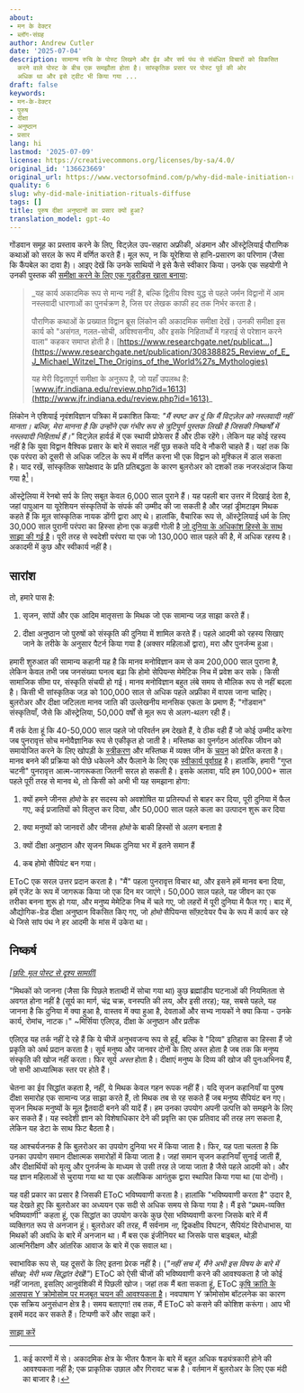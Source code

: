 ```yaml
---
about:
- मन के वेक्टर
- ब्लॉग-संग्रह
author: Andrew Cutler
date: '2025-07-04'
description: सामान्य रुचि के पोस्ट लिखने और ईव और सर्प पंथ से संबंधित विचारों को विकसित
  करने वाले पोस्ट के बीच एक समझौता होता है। सांस्कृतिक प्रसार पर पोस्ट पूर्व की ओर
  अधिक था और इसे ट्वीट भी किया गया ...
draft: false
keywords:
- मन-के-वेक्टर
- पुरुष
- दीक्षा
- अनुष्ठान
- प्रसार
lang: hi
lastmod: '2025-07-09'
license: https://creativecommons.org/licenses/by-sa/4.0/
original_id: '136623669'
original_url: https://www.vectorsofmind.com/p/why-did-male-initiation-rituals-diffuse
quality: 6
slug: why-did-male-initiation-rituals-diffuse
tags: []
title: पुरुष दीक्षा अनुष्ठानों का प्रसार क्यों हुआ?
translation_model: gpt-4o
---
```


गोंडवान समूह का प्रस्ताव करने के लिए, विट्ज़ेल उप-सहारा अफ्रीकी, अंडमान और ऑस्ट्रेलियाई पौराणिक कथाओं को सरल के रूप में वर्णित करते हैं। मूल रूप, न कि यूरेशिया से हानि-प्रसारण का परिणाम (जैसा कि कैंपबेल का दावा है)। आइए देखें कि उनके साथियों ने इसे कैसे स्वीकार किया। उनके एक सहयोगी ने उनकी पुस्तक की [समीक्षा करने के लिए एक गुडरीड्स खाता बनाया](https://www.goodreads.com/book/show/12325174-the-origins-of-the-world-s-mythologies):

> _यह कार्य अकादमिक रूप से मान्य नहीं है, बल्कि द्वितीय विश्व युद्ध से पहले जर्मन विद्वानों में आम नस्लवादी धारणाओं का पुनर्चक्रण है, जिस पर लेखक काफी हद तक निर्भर करता है। 
> 
> पौराणिक कथाओं के प्रख्यात विद्वान ब्रूस लिंकोन की अकादमिक समीक्षा देखें। उनकी समीक्षा इस कार्य को "असंगत, गलत-सोची, अविश्वसनीय, और इसके निहितार्थों में गहराई से परेशान करने वाला" कहकर समाप्त होती है। 
> [https://www.researchgate.net/publicat...](https://www.researchgate.net/publication/308388825_Review_of_E_J_Michael_Witzel_The_Origins_of_the_World%27s_Mythologies) 
> 
> यह मेरी विद्वतापूर्ण समीक्षा के अनुरूप है, जो यहाँ उपलब्ध है: [www.jfr.indiana.edu/review.php?id=1613](http://www.jfr.indiana.edu/review.php?id=1613)_

लिंकोन ने एशियाई नृवंशविज्ञान पत्रिका में प्रकाशित किया: _"मैं स्पष्ट कर दूं कि मैं विट्ज़ेल को नस्लवादी नहीं मानता। बल्कि, मेरा मानना है कि उन्होंने एक गंभीर रूप से त्रुटिपूर्ण पुस्तक लिखी है जिसकी निष्कर्षों में नस्लवादी निहितार्थ हैं।"_ विट्ज़ेल हार्वर्ड में एक स्थायी प्रोफेसर हैं और ठीक रहेंगे। लेकिन यह कोई रहस्य नहीं है कि युवा विद्वान वैश्विक प्रसार के बारे में सवाल नहीं पूछ सकते यदि वे नौकरी चाहते हैं। यहां तक कि एक परंपरा को दूसरी से अधिक जटिल के रूप में वर्णित करना भी एक विद्वान को मुश्किल में डाल सकता है। याद रखें, सांस्कृतिक सापेक्षवाद के प्रति प्रतिबद्धता के कारण बुलरोअर को दशकों तक नजरअंदाज किया गया है[^12]।

ऑस्ट्रेलिया में रेनबो सर्प के लिए सबूत केवल 6,000 साल पुराने हैं। यह पहली बार उत्तर में दिखाई देता है, जहां पापुआन या यूरेशियन संस्कृतियों के संपर्क की उम्मीद की जा सकती है और जहां ड्रीमटाइम मिथक कहते हैं कि मूल सांस्कृतिक नायक डोंगी द्वारा आए थे। हालांकि, वैचारिक रूप से, ऑस्ट्रेलियाई धर्म के लिए 30,000 साल पुरानी परंपरा का हिस्सा होना एक कड़वी गोली है [जो दुनिया के अधिकांश हिस्से के साथ साझा की गई है](https://www.mythologydatabase.com/bd/i41.html)। पूरी तरह से स्वदेशी परंपरा या एक जो 130,000 साल पहले की है, में अधिक रहस्य है। अकादमी में कुछ और स्वीकार्य नहीं है।

## सारांश

तो, हमारे पास है:

1. सृजन, सांपों और एक आदिम मातृसत्ता के मिथक जो एक सामान्य जड़ साझा करते हैं।

2. दीक्षा अनुष्ठान जो पुरुषों को संस्कृति की दुनिया में शामिल करते हैं। पहले आदमी को रहस्य सिखाए जाने के तरीके के अनुसार पैटर्न किया गया है (अक्सर महिलाओं द्वारा), मरा और पुनर्जन्म हुआ।

हमारी शुरुआत की सामान्य कहानी यह है कि मानव मनोविज्ञान कम से कम 200,000 साल पुराना है, लेकिन केवल तभी जब जनसंख्या घनत्व बढ़ा कि होमो सेपियन्स मेमेटिक निच में प्रवेश कर सके। किसी सामाजिक सीमा पर, संस्कृति संचयी हो गई। मानव मनोविज्ञान बहुत लंबे समय से मौलिक रूप से नहीं बदला है। किसी भी सांस्कृतिक जड़ को 100,000 साल से अधिक पहले अफ्रीका में वापस जाना चाहिए। बुलरोअर और दीक्षा जटिलता मानव जाति की उल्लेखनीय मानसिक एकता के प्रमाण हैं; "गोंडवान" संस्कृतियाँ, जैसे कि ऑस्ट्रेलिया, 50,000 वर्षों से मूल रूप से अलग-थलग रही हैं।

मैं तर्क देता हूं कि 40-50,000 साल पहले जो परिवर्तन हम देखते हैं, वे ठीक वही हैं जो कोई उम्मीद करेगा जब पुनरावृत्त सोच मनोवैज्ञानिक रूप से एकीकृत हो जाती है। मस्तिष्क का पुनर्गठन आंतरिक जीवन को समायोजित करने के लिए खोपड़ी के [स्त्रीकरण](https://theconversation.com/early-humans-had-to-become-more-feminine-before-they-could-dominate-the-planet-42952#) और मस्तिष्क में व्यक्त जीन के [चयन](https://www.pnas.org/doi/10.1073/pnas.2213061120) को प्रेरित करता है। मानव बनने की प्रक्रिया को पीछे धकेलने और फैलाने के लिए एक [स्वीकार्य पूर्वाग्रह](https://www.vectorsofmind.com/i/114632067/years-ago-sodomy-in-the-uncanny-valley) है। हालांकि, हमारी "गुप्त चटनी" पुनरावृत्त आत्म-जागरूकता जितनी सरल हो सकती है। इसके अलावा, यदि हम 100,000+ साल पहले पूरी तरह से मानव थे, तो किसी को अभी भी यह समझाना होगा:

1. क्यों हमने जीनस _होमो_ के हर सदस्य को अवशोषित या प्रतिस्पर्धा से बाहर कर दिया, पूरी दुनिया में फैल गए, कई प्रजातियों को विलुप्त कर दिया, और 50,000 साल पहले कला का उत्पादन शुरू कर दिया

2. क्या मनुष्यों को जानवरों और जीनस _होमो_ के बाकी हिस्सों से अलग बनाता है

3. क्यों दीक्षा अनुष्ठान और सृजन मिथक दुनिया भर में इतने समान हैं

4. कब होमो सैपियंट बन गया।

EToC एक सरल उत्तर प्रदान करता है। "मैं" पहला पुनरावृत्त विचार था, और इसने हमें मानव बना दिया, हमें एजेंट के रूप में जागरूक किया जो एक दिन मर जाएंगे। 50,000 साल पहले, यह जीवन का एक तरीका बनना शुरू हो गया, और मनुष्य मेमेटिक निच में चले गए, जो लहरों में पूरी दुनिया में फैल गए। बाद में, औद्योगिक-ग्रेड दीक्षा अनुष्ठान विकसित किए गए, जो _होमो_ सैपियन्स सॉफ़्टवेयर पैच के रूप में कार्य कर रहे थे जिसे सांप पंथ ने हर आदमी के मांस में उकेरा था।

## निष्कर्ष

[*[छवि: मूल पोस्ट से दृश्य सामग्री]*](https://substackcdn.com/image/fetch/$s_!ONS1!,f_auto,q_auto:good,fl_progressive:steep/https%3A%2F%2Fsubstack-post-media.s3.amazonaws.com%2Fpublic%2Fimages%2Fffca8b4a-ae19-406b-b856-58b16ea8dbc0_770x600.jpeg)

"मिथकों को जानना (जैसा कि पिछले शताब्दी में सोचा गया था) कुछ ब्रह्मांडीय घटनाओं की नियमितता से अवगत होना नहीं है (सूर्य का मार्ग, चंद्र चक्र, वनस्पति की लय, और इसी तरह); यह, सबसे पहले, यह जानना है कि दुनिया में क्या हुआ है, वास्तव में क्या हुआ है, देवताओं और सभ्य नायकों ने क्या किया - उनके कार्य, रोमांच, नाटक।" ~मिर्सिया एलिएड, दीक्षा के अनुष्ठान और प्रतीक

एलिएड यह तर्क नहीं दे रहे हैं कि ये चीजें अनुभवजन्य रूप से हुईं, बल्कि वे "दिव्य" इतिहास का हिस्सा हैं जो प्रकृति को अर्थ प्रदान करता है। सूर्य मनुष्य और जानवर दोनों के लिए अस्त होता है जब तक कि मनुष्य संस्कृति की खोज नहीं करता। फिर सूर्य _अस्त_ होता है। दीक्षाएं मनुष्य के दिव्य की खोज की पुनःअभिनय हैं, जो सभी आध्यात्मिक स्तर पर होते हैं।

चेतना का ईव सिद्धांत कहता है, नहीं, ये मिथक केवल गहन रूपक नहीं हैं। यदि सृजन कहानियाँ या पुरुष दीक्षा समारोह एक सामान्य जड़ साझा करते हैं, तो मिथक तब से रह सकते हैं जब मनुष्य सैपियंट बन गए। सृजन मिथक मनुष्यों के मूल द्वैतवादी बनने की यादें हैं। हम उनका उपयोग अपनी उत्पत्ति को समझने के लिए कर सकते हैं। यह स्वदेशी ज्ञान को विशेषाधिकार देने की प्रवृत्ति का एक प्रतिवाद की तरह लग सकता है, लेकिन यह डेटा के साथ फिट बैठता है।

यह आश्चर्यजनक है कि बुलरोअर का उपयोग दुनिया भर में किया जाता है। फिर, यह पता चलता है कि उनका उपयोग समान दीक्षात्मक समारोहों में किया जाता है। जहां समान सृजन कहानियाँ सुनाई जाती हैं, और दीक्षार्थियों को मृत्यु और पुनर्जन्म के माध्यम से उसी तरह ले जाया जाता है जैसे पहले आदमी को। और यह ज्ञान महिलाओं से चुराया गया था या एक अलौकिक आगंतुक द्वारा स्थापित किया गया था (या दोनों)।

यह वही प्रकार का प्रसार है जिसकी EToC भविष्यवाणी करता है। हालांकि "भविष्यवाणी करता है" उदार है, यह देखते हुए कि बुलरोअर का अध्ययन एक सदी से अधिक समय से किया गया है। मैं इसे "प्रथम-व्यक्ति भविष्यवाणी" कहता हूं, एक सिद्धांत का उपयोग करके कुछ ऐसा भविष्यवाणी करना जिसके बारे में मैं व्यक्तिगत रूप से अनजान हूं। बुलरोअर की तरह, मैं सर्वनाम _ना_, द्विकक्षीय विघटन, सैपियंट विरोधाभास, या मिथकों की अवधि के बारे में अनजान था। मैं बस एक इंजीनियर था जिसके पास बाइबल, थोड़ी आत्मनिरीक्षण और आंतरिक आवाज के बारे में एक सवाल था।

स्वाभाविक रूप से, यह दूसरों के लिए इतना प्रेरक नहीं है। (_"नहीं सच में, मैंने अभी इस विषय के बारे में सीखा; मेरी भव्य सिद्धांत देखें!"_) EToC को ऐसी चीजों की भविष्यवाणी करने की आवश्यकता है जो कोई नहीं जानता, इसलिए आनुवंशिकी में पिछली खोज। जहां तक मैं बता सकता हूं, EToC [कृषि क्रांति के आसपास Y क्रोमोसोम पर मजबूत चयन की आवश्यकता है](https://www.vectorsofmind.com/p/y-chromosome-bottleneck)। नवपाषाण Y क्रोमोसोम बॉटलनेक का कारण एक सक्रिय अनुसंधान क्षेत्र है। समय बताएगा! तब तक, मैं EToC को कसने की कोशिश करूंगा। आप भी इसमें मदद कर सकते हैं। टिप्पणी करें और साझा करें।

[साझा करें](https://www.vectorsofmind.com/p/why-did-male-initiation-rituals-diffuse?action=share)

[^1]: आश्चर्यजनक रूप से देर से सांस्कृतिक/मनोवैज्ञानिक परिवर्तनों के कुछ उदाहरणों के लिए, सांप पंथ के टुकड़े की भूमिका या पुनरावृत्ति के विकास पर लेख देखें।

[^2]: सिएरी एट अल. बताते हैं कि मानव खोपड़ी पिछले 50,000 वर्षों में अधिक स्त्रीलिंग हो गई है, जो व्यवहारिक आधुनिकता के साथ मेल खाती है। वे तर्क देते हैं कि यह आत्म-पालन का संकेत देता है, हालांकि, स्वाभाविक रूप से, वे ऐसी किसी विश्वव्यापी परंपरा की ओर इशारा नहीं करते हैं। भाषाविद एंटोनियो बेनिटेज़-बुर्राको का प्रस्ताव है कि पुनरावृत्त भाषा पिछले 10,000 वर्षों में उभरी, फिर से आत्म-पालन की ओर इशारा करती है। वह पुनरावृत्ति के प्रकट महत्व को कम करते हैं और, मेरी राय में, यह नहीं बताते कि *आज सभी भाषाएं पुनरावृत्त क्यों हैं। क्या यह प्रसार है या मानव की परिभाषित विशेषता की दर्जनों स्वतंत्र खोजें? इससे भी अधिक चरम है भाषाविद जॉर्ज पॉलोस, जो कहते हैं कि पुनरावृत्त भाषा 20,000 साल पहले विकसित हुई थी। वह मानते हैं कि यह अफ्रीका में हुआ होगा (इसके अलावा कोई सबूत नहीं है कि मनुष्य वहां पहले विकसित हुए थे!), और एक और आउट ऑफ अफ्रीका घटना होनी चाहिए जिसने पूरी पुनरावृत्त भाषा को दुनिया के बाकी हिस्सों में ले जाया। मेरा मानना है कि यदि पुनरावृत्ति हाल की है, तो इसे मानव संस्कृति के अग्रणी द्वारा विकसित किया गया होगा। बीस हजार साल पहले, वह यूरोप और साइबेरिया था।

[^3]: खैर, जो लोग प्रसार के खिलाफ तर्क देते हैं वे अंतर पर जोर देते हैं। उदाहरण के लिए, टोटेमवाद के अनुसंधान पर इस हालिया समीक्षा को देखें, जो धार्मिक और सांस्कृतिक प्रथाओं के एक पैकेज का प्रस्तावित करता है। यह पैकेज को पूरी तरह से खारिज कर देता है, यह कहते हुए कि यह पूरी तरह से शोधकर्ताओं द्वारा मनोविश्लेषण या जैविक विकास से उधार ली गई उनकी पद्धति से पक्षपाती होकर निर्मित किया गया था। इस तरह की श्रेणियों के बिना, मुझे आश्चर्य होता है कि पिछले 40,000 वर्षों में दुनिया भर में सांस्कृतिक परिवर्तनों का वर्णन कैसे किया जाता है। यह द्वैत, आत्माओं और समय के साथ किसी के संबंध से निपटने वाले सामान्य अक्ष पर आंदोलन जैसा लगता है।

[^4]: चिंताजनक सुख: एक अमेजोनियन लोगों का यौन जीवन (1973)यह [समाज का पितृसत्तात्मक आदेश] हमेशा ऐसा नहीं था, कम से कम मिथक में नहीं। हमें बताया जाता है कि प्राचीन काल की महिलाएं (एक्विम्यातिपालु) मातृसत्ताएं थीं, जो अब पुरुषों के घर की संस्थापक और मेहिनाकु संस्कृति की निर्माता थीं। केटेपे हमारे लिए इस किंवदंती के कथाकार हैं जिन्गु "अमेज़न" की। महिलाएं बांसुरी के गीतों की खोज करती हैं। प्राचीन काल में, बहुत समय पहले, पुरुष अपने आप रहते थे, बहुत दूर। महिलाएं पुरुषों को छोड़ चुकी थीं। पुरुषों के पास बिल्कुल भी महिलाएं नहीं थीं। हाय पुरुषों के लिए, वे अपने हाथों से सेक्स करते थे। पुरुष अपने गांव में बिल्कुल भी खुश नहीं थे; उनके पास कोई धनुष, कोई तीर, कोई सूती आर्म बैंड नहीं था। वे बिना बेल्ट के भी घूमते थे। उनके पास झूले नहीं थे, इसलिए वे जमीन पर सोते थे, जानवरों की तरह। वे पानी में गोता लगाकर और अपने दांतों से मछली पकड़कर मछली का शिकार करते थे, ऊदबिलाव की तरह। मछली पकाने के लिए, वे उन्हें अपनी बाहों के नीचे गर्म करते थे। उनके पास कुछ भी नहीं था - बिल्कुल भी संपत्ति नहीं थी। महिलाओं का गांव बहुत अलग था; यह एक असली गांव था। महिलाओं ने अपने प्रमुख, इरिप्युलाकुमानेजू के लिए गांव बनाया था। उन्होंने घर बनाए; उन्होंने बेल्ट और आर्म बैंड, घुटने के बंधन और पंखों के हेडड्रेस पहने, ठीक पुरुषों की तरह। उन्होंने काउका बनाया, पहला काउका: "टक... टक... टक," उन्होंने इसे लकड़ी से काटा। उन्होंने काउका के लिए घर बनाया, आत्मा के लिए पहली जगह। ओह, वे स्मार्ट थीं, प्राचीन काल की वे गोल-मटोल महिलाएं। पुरुषों ने देखा कि महिलाएं क्या कर रही थीं। उन्होंने उन्हें आत्मा के घर में काउका बजाते देखा। "आह, पुरुषों ने कहा, "यह अच्छा नहीं है। महिलाओं ने हमारी जिंदगी चुरा ली है!" अगले दिन, प्रमुख ने पुरुषों को संबोधित किया: "महिलाएं अच्छी नहीं हैं। चलो उनके पास चलते हैं।" दूर से, पुरुषों ने महिलाओं को सुना, काउका के साथ गाते और नाचते हुए। पुरुषों ने महिलाओं के गांव के बाहर बुलरोअर बनाए। ओह, वे बहुत जल्द अपनी पत्नियों के साथ सेक्स करेंगे। पुरुष गांव के करीब आए, "रुको, रुको," उन्होंने फुसफुसाया। और फिर: "अब!" उन्होंने महिलाओं पर जंगली भारतीयों की तरह छलांग लगाई: "हु वा!" उन्होंने बुलरोअर को घुमाया जब तक कि वे विमान की तरह नहीं लगने लगे। वे गांव में दौड़े और महिलाओं का पीछा किया जब तक कि उन्होंने हर एक को पकड़ नहीं लिया, जब तक कि एक भी नहीं बचा। महिलाएं गुस्से में थीं: "रुको, रुको," उन्होंने चिल्लाया। लेकिन पुरुषों ने कहा, "अच्छा नहीं, अच्छा नहीं। तुम्हारे पैर के बैंड अच्छे नहीं हैं। तुम्हारी बेल्ट और हेडड्रेस अच्छे नहीं हैं। तुमने हमारे डिज़ाइन और पेंट चुरा लिए हैं।" पुरुषों ने बेल्ट और कपड़े फाड़ दिए और महिलाओं के शरीर को मिट्टी और साबुन के पत्तों से रगड़ दिया ताकि डिज़ाइन धुल जाएं। पुरुषों ने महिलाओं को व्याख्यान दिया: "तुम शेल यमाक्विम्पी बेल्ट नहीं पहनती हो। यहाँ, तुम एक रस्सी की बेल्ट पहनती हो। हम पेंट करते हैं, तुम नहीं। हम खड़े होकर भाषण देते हैं, तुम नहीं। तुम पवित्र बांसुरी नहीं बजाती हो। हम ऐसा करते हैं। हम पुरुष हैं।" महिलाएं अपने घरों में छिपने के लिए दौड़ीं। सभी छिपी हुई थीं। पुरुषों ने दरवाजे बंद कर दिए: यह दरवाजा, वह दरवाजा, यह दरवाजा, वह दरवाजा। "तुम सिर्फ महिलाएं हो," उन्होंने चिल्लाया। "तुम सूती बनाती हो। तुम झूले बुनती हो। तुम उन्हें सुबह बुनती हो, जैसे ही मुर्गा बांग देता है। काउका की बांसुरी बजाओ? तुम नहीं!" उस रात बाद में, जब अंधेरा हो गया, पुरुष महिलाओं के पास गए और उनका बलात्कार किया। अगले दिन सुबह, पुरुष मछली पकड़ने गए। महिलाएं पुरुषों के घर में नहीं जा सकती थीं। उस पुरुषों के घर में, प्राचीन काल में। पहला वाला।यह मेहिनाकु अमेज़न की मिथक कई अन्य जनजातीय समाजों द्वारा बताई गई कहानियों के समान है जिनके पुरुषों के पंथ हैं (देखें बैंबर्गर 1974)। इन कहानियों में, महिलाएं पुरुषों की पवित्र वस्तुओं की पहली मालिक होती हैं, जैसे बांसुरी, बुलरोअर, या तुरही। हालांकि, अक्सर, महिलाएं वस्तुओं की देखभाल करने या उनके प्रतिनिधित्व करने वाली आत्माओं को खिलाने में असमर्थ होती हैं। पुरुष एकजुट होते हैं और महिलाओं को पुरुषों के पंथ पर नियंत्रण छोड़ने और समाज में एक अधीनस्थ भूमिका स्वीकार करने के लिए छल या बल का उपयोग करते हैं। इन मिथकों में उल्लेखनीय समानताओं का हम क्या बनाएं? मानवविज्ञानी सहमत हैं कि मिथक इतिहास नहीं हैं। जो लोग उन्हें बताते हैं वे संभवतः अतीत में उतने ही पितृसत्तात्मक थे जितने कि वे आज हैं। अतीत की खिड़कियों के बजाय, ये कहानियाँ जीवित कहानियाँ हैं जो यौन पहचान की अवधारणा के लिए केंद्रीय विचारों और चिंताओं को दर्शाती हैं। मेहिनाकु किंवदंती प्राचीन काल में पुरुषों के एक पूर्व-सांस्कृतिक अवस्था में रहने के साथ खुलती है, "जानवरों की तरह"। कई अन्य मिथकों और महिला बुद्धि के प्राप्त मेहिनाकु राय के विपरीत, महिलाएं संस्कृति निर्माता थीं, वास्तुकला, कपड़े और धर्म की आविष्कारक: "वे स्मार्ट थीं, प्राचीन काल की वे गोल-मटोल महिलाएं।" पुरुषों का उदय बल के माध्यम से प्राप्त होता है। "जंगली भारतीयों की तरह" हमला करते हुए, वे बुलरोअर के साथ महिलाओं को आतंकित करते हैं, उनके मर्दाना अलंकरण को छीन लेते हैं, उन्हें घरों में बंद कर देते हैं, उनका बलात्कार करते हैं, और उन्हें उचित लिंग-भूमिका व्यवहार के मूल सिद्धांतों पर व्याख्यान देते हैं।

[^5]: दीक्षा के अनुष्ठान और प्रतीक: जन्म और पुनर्जन्म के रहस्य (1958)क्योंकि सेल्कनाम के बीच यौवन दीक्षा को बहुत पहले पुरुषों के लिए एक गुप्त समारोह में बदल दिया गया था। एक उत्पत्ति मिथक बताता है कि शुरुआत में - क्रा, चंद्रमा महिला और शक्तिशाली जादूगरनी के नेतृत्व में - महिलाएं पुरुषों को आतंकित करती थीं क्योंकि वे "आत्माओं" में बदलने की कला जानती थीं; वे मास्क बनाने और उपयोग करने की कला जानती थीं। लेकिन एक दिन क्रान, सूर्य पुरुष, ने महिलाओं के रहस्य की खोज की और इसे पुरुषों को बताया। क्रोधित होकर, उन्होंने सभी महिलाओं को मार डाला सिवाय छोटी लड़कियों के, और तब से उन्होंने गुप्त समारोहों का आयोजन किया है, मास्क और नाटकीय अनुष्ठानों के साथ, महिलाओं को उनकी बारी में आतंकित करने के लिए। यह त्योहार चार से छह महीने तक चलता है, और समारोहों के दौरान बुरी महिला आत्मा, ज़ाल्पेन, दीक्षार्थियों को यातना देती है और "मार देती है"; लेकिन एक अन्य आत्मा, ओलिम, एक महान औषधि पुरुष, उन्हें पुनर्जीवित करता है। इसलिए टिएरा डेल फुएगो में, जैसे ऑस्ट्रेलिया में, यौवन अनुष्ठान अधिक से अधिक नाटकीय बनने की प्रवृत्ति रखते हैं और विशेष रूप से दीक्षात्मक मृत्यु के परिदृश्यों की भयावह प्रकृति को तीव्र करते हैं।

[^6]: हालांकि कोई पूछ सकता है, "चुड़ैलों का क्या हुआ?"

[^7]: प्रसार पोस्ट में मैंने भी खतना की विश्वव्यापी प्रचलन का उल्लेख किया (शायद सबसे व्यापक उदाहरणों की सूची का उत्पादन किया?)। एलिएड बुलरोअर और खतना को एक पैकेज डील के रूप में मानते हैं:"इसलिए, अफ्रीका में भी, खतना को एक आदिम प्राणी द्वारा किया गया माना जाता है, जो ऑपरेटर द्वारा अवतरित होता है, और एक पौराणिक घटना की अनुष्ठान पुनरावृत्ति का प्रतिनिधित्व करता है।बुलरोअर, खतना, और दीक्षा करने वाले अलौकिक प्राणियों के अनुष्ठानिक कार्य के बारे में ये सभी डेटा एक मिथिको-रितु विषय के अस्तित्व का संकेत देते हैं जिसके आवश्यक विशेषताओं को निम्नानुसार संक्षेपित किया जा सकता है: (1) पौराणिक प्राणी - बुलरोअर के माध्यम से पहचाने गए या प्रकट होते हैं - दीक्षार्थी को मारते हैं, खाते हैं, निगलते हैं, या जलाते हैं; (2) वे उसे पुनर्जीवित करते हैं, लेकिन बदले हुए; संक्षेप में, वह एक नया आदमी बन जाता है; (3) ये प्राणी भी पशु रूप में प्रकट होते हैं या पशु पौराणिक कथाओं के साथ निकटता से जुड़े होते हैं; (4) उनका भाग्य, मूल रूप से, दीक्षार्थियों के समान होता है, [18] क्योंकि जब वे पृथ्वी पर रहते थे, तो उन्हें भी मारा गया और पुनर्जीवित किया गया, लेकिन उनके पुनरुत्थान से उन्होंने अस्तित्व के एक नए तरीके की स्थापना की।"

[^8]: मेरी राय में, EToC के लिए बुरा मेल नहीं है, लेकिन टिप्पणियों में मुझे बताएं कि आप क्या सोचते हैं। विशेष रूप से ध्यान दें कि ड्रैगन से लड़ने के बगल में स्वर्गीय पेय और महान बाढ़ के समय के आसपास मनुष्यों/शामानवाद/अनुष्ठानों का प्रसार (समुद्र स्तर 10-20 हजार साल पहले 100 मीटर बढ़ गया; कई बाढ़ें उत्पन्न हुईं)। यह मेरे लिए अजीब है कि वह कई बाढ़ मिथकों की व्याख्या पूरी तरह से रूपक के रूप में करता है और 100 हजार साल पहले एक जड़ साझा करता है, बजाय ~15 हजार साल पहले जब समुद्र स्तर बढ़ा और शमनवाद फैला।प्रारंभिक जल/अराजकता/'अस्तित्वहीनता' प्रारंभिक अंडा/विशाल प्रारंभिक पहाड़ी या द्वीप(पिता) स्वर्ग/(माता) पृथ्वी और उनके बच्चे (4 या 5 पीढ़ियां / युग) स्वर्ग को ऊपर धकेला जाता है (और मिल्की वे की उत्पत्ति)छिपा हुआ सूर्य प्रकाश प्रकट होता हैवर्तमान देवता अपने पूर्ववर्तियों को हराते या मारते हैंड्रैगन को मारना (और स्वर्गीय पेय का उपयोग), पृथ्वी की उर्वरता सूर्य देवता मनुष्यों का पिता है (या सिर्फ प्रमुखों का)पहले मनुष्य और पहले बुरे कर्म (अक्सर, अभी भी एक अर्ध-देवता द्वारा), मृत्यु की उत्पत्ति / बाढ़ नायक और अप्सराएंसंस्कृति लाना: आग/भोजन/संस्कृति एक संस्कृति नायक या शमन द्वारा; अनुष्ठान; मनुष्यों का प्रसार / स्थानीय कुलीनता का उदय/स्थानीय इतिहास शुरू होता हैमनुष्यों, दुनिया (और) देवताओं का अंतिम विनाश (चार युगों की थीम का एक प्रकार) (एक नया स्वर्ग और एक नई पृथ्वी)

[^9]: वे ड्रीमटाइम सृजन कहानियों को एक रॉक आर्ट कॉम्प्लेक्स के साथ जोड़ते हैं जो 6,000 साल पहले उभरता है। "यह हमारा दावा है कि रेनबो सर्प मौखिक इतिहास के कई महत्वपूर्ण पहलुओं के लिए एक पुरातात्विक संदर्भ कई सहस्राब्दियों में पाया जा सकता है।"

[^10]: 10/22/2023 को यह नोट जोड़ रहा हूँ। एक नया पेपर तर्क देता है कि डिंगो शायद 3,200 बीपी से पहले ज्यादा नहीं आए। इसलिए डिंगो शायद मध्य-होलोसीन में फैले पैकेज का हिस्सा नहीं हैं।

[^11]: अर्नहेम भूमि रॉक आर्ट कॉम्प्लेक्स की जटिलता"जबकि जावोयन बिम की अवधि पिछले 500 वर्षों में फली-फूली (गुन एट अल. प्रेस में), केवल तीन मिमी बिम शैलियों को निश्चित समय अवधि दी जा सकती है। एसएफबी से 'हुक्ड स्टिक' आंकड़ों के उदाहरण 9000 साल से कम समय पहले चित्रित किए गए थे (डेविड एट अल. प्रेस में), उत्तरी दौड़ने वाले आंकड़े शैली, एक मिमी बिम शैली जो किसी भी जावोयन रॉक आर्ट साइट में प्रतिनिधित्व नहीं करती है, 9000 से 6000 साल पहले (जोन्स एट अल. 2017), और याम शैली लगभग 7000 साल पहले (हैमंड 2016)।" पिछले फुटनोट में रेनबो सर्प की तरह, मिमी कहा जाता है कि वे एक विदेशी भूमि से आते हैं और कला, अनुष्ठान और सभ्यता सिखाते हैं। दोनों की कलाकृति लगभग 6,000 साल पहले उभरती है। इन तिथियों की तुलना स्वदेशी संस्कृति को पीछे धकेलने की सार्वजनिक प्रवृत्ति से करें। उदाहरण के लिए, इस कला गैलरी को देखें, जो मिमी के वास्तविक होने का मामला बनाती है:"क्या एक छोटा हल्का वजन वाला मानव ऑस्ट्रेलिया में 40,000 साल पहले आदिवासियों के साथ रह रहा था? पहले तो यह अतार्किक लगता है लेकिन यह पहली बार जितना लगता है उतना दूर की कौड़ी नहीं हो सकता। 50,000 साल पहले एक छोटा (3 फीट 6 इंच) पुरातन मानव जिसका वजन केवल 25 किलोग्राम था। इंडोनेशिया के फ्लोरेस में रहता था। होमो फ्लोरेसिएन्सिस आधुनिक मनुष्यों के साथ समकालीन रूप से रह रहा था।"किसी कारण से, यह एक खोई हुई होमिनिन प्रजाति को मानने के लिए अधिक समझ में आता है जिसने आदिवासियों को कला और प्रौद्योगिकी सिखाई थी बजाय इसके कि होमो सेपियन्स 6,000 साल पहले।

[^12]: कई कारणों में से। अकादमिक क्षेत्र के भीतर फैशन के बारे में बहुत अधिक षड्यंत्रकारी होने की आवश्यकता नहीं है; एक प्राकृतिक उछाल और गिरावट चक्र है। वर्तमान में बुलरोअर के लिए एक मंदी का बाजार है।